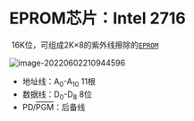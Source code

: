 # EPROM芯片：Intel 2716

​	16K位，可组成2K×8的紫外线擦除的[`EPROM`]() 

![image-20220602210944596](https://cdn.jsdelivr.net/gh/letengzz/Two-C@main/img/PM/Third/202206111502106.png)

- 地址线：A<sub>0</sub>-A<sub>10</sub> 11根
- 数据线：D<sub>0</sub>-D<sub>8</sub> 8位
- PD/<SPAN style="TEXT-DECORATION: overline">PGM</SPAN>：后备线